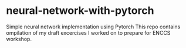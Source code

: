 # neural-network-with-pytorch
Simple neural network implementation using Pytorch
This repo contains ompilation of my draft excercises I worked on to prepare for ENCCS workshop. 
